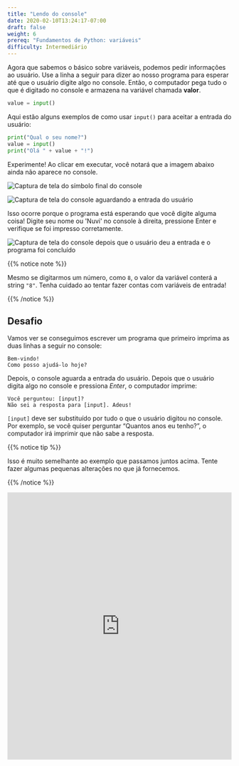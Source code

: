 ```yaml
---
title: "Lendo do console"
date: 2020-02-10T13:24:17-07:00
draft: false
weight: 6
prereq: "Fundamentos de Python: variáveis"
difficulty: Intermediário
--- 
```


Agora que sabemos o básico sobre variáveis, podemos pedir informações ao usuário. Use a linha a seguir para dizer ao nosso programa para esperar até que o usuário digite algo no console. Então, o computador pega tudo o que é digitado no console e armazena na variável chamada **valor**.

```python
value = input()
```

Aqui estão alguns exemplos de como usar `input()` para aceitar a entrada do usuário:

```python
print("Qual o seu nome?")
value = input()
print("Olá " + value + "!")
```

Experimente! Ao clicar em executar, você notará que a imagem abaixo ainda não aparece no console.

![Captura de tela do símbolo final do console](../../img/end_symbol.png "imagem do símbolo final do console")

![Captura de tela do console aguardando a entrada do usuário](../../img/console_read_waiting.png "imagem de como o console fica aguardando a entrada do usuário")

Isso ocorre porque o programa está esperando que você digite alguma coisa! Digite seu nome ou 'Nuvi' no console à direita, pressione Enter e verifique se foi impresso corretamente.

![Captura de tela do console depois que o usuário deu a entrada e o programa foi concluído](../../img/console_read_input.png "imagem de como fica o console depois de ler a entrada do usuário")

{{% notice note %}}

Mesmo se digitarmos um número, como `8`, o valor da variável conterá a string `"8"`. Tenha cuidado ao tentar fazer contas com variáveis ​​de entrada!

{{% /notice %}}

## Desafio

Vamos ver se conseguimos escrever um programa que primeiro imprima as duas linhas a seguir no console:

    Bem-vindo!
    Como posso ajudá-lo hoje?

Depois, o console aguarda a entrada do usuário. Depois que o usuário digita algo no console e pressiona _Enter_, o computador imprime:

    Você perguntou: [input]?
    Não sei a resposta para [input]. Adeus!

`[input]` deve ser substituído por tudo o que o usuário digitou no console. Por exemplo, se você quiser perguntar “Quantos anos eu tenho?”, o computador irá imprimir que não sabe a resposta.

{{% notice tip %}}

Isso é muito semelhante ao exemplo que passamos juntos acima. Tente fazer algumas pequenas alterações no que já fornecemos.

{{% /notice %}}

<iframe src="https://trinket.io/embed/python/b238d85d0d" width="100%" height="600" frameborder="0" marginwidth="0" marginheight="0" allowfullscreen></iframe>